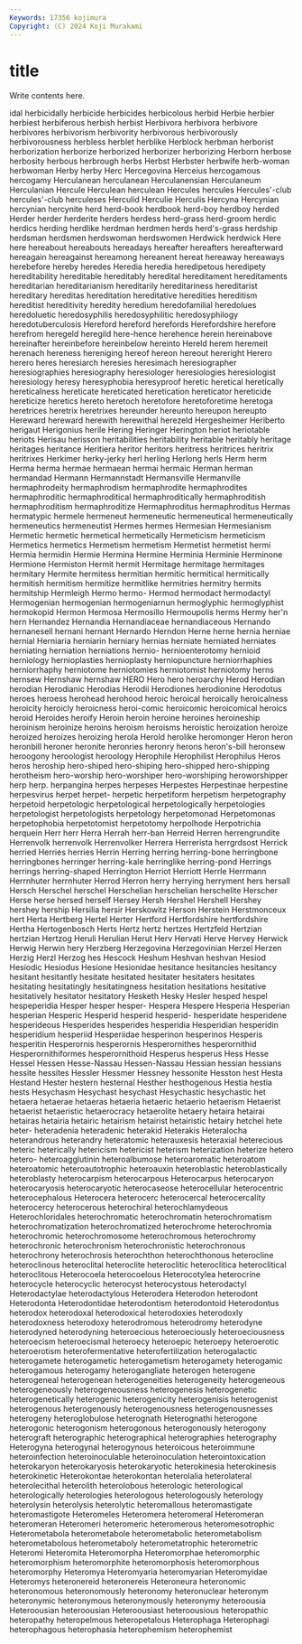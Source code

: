 ```yaml
---
Keywords: 17356 kojimura
Copyright: (C) 2024 Koji Murakami
---
```


# title

Write contents here.



idal herbicidally herbicide herbicides herbicolous herbid Herbie herbier
herbiest herbiferous herbish herbist Herbivora herbivora herbivore herbivores herbivorism herbivority
herbivorous herbivorously herbivorousness herbless herblet herblike Herblock herbman herborist herborization
herborize herborized herborizer herborizing Herborn herbose herbosity herbous herbrough herbs
Herbst Herbster herbwife herb-woman herbwoman Herby herby Herc Hercegovina Herceius
hercogamous hercogamy Herculanean herculanean Herculanensian Herculaneum Herculanian Hercule Herculean herculean
Hercules hercules Hercules'-club hercules'-club herculeses Herculid Herculie Herculis Hercyna Hercynian
hercynian hercynite herd herd-book herdbook herd-boy herdboy herded Herder herder
herderite herders herdess herd-grass herd-groom herdic herdics herding herdlike herdman
herdmen herds herd's-grass herdship herdsman herdsmen herdswoman herdswomen Herdwick herdwick
Here here hereabout hereabouts hereadays hereafter hereafters hereafterward hereagain hereagainst
hereamong hereanent hereat hereaway hereaways herebefore hereby heredes Heredia heredia
heredipetous heredipety hereditability hereditable hereditably heredital hereditament hereditaments hereditarian hereditarianism
hereditarily hereditariness hereditarist hereditary hereditas hereditation hereditative heredities hereditism hereditist
hereditivity heredity heredium heredofamilial heredolues heredoluetic heredosyphilis heredosyphilitic heredosyphilogy heredotuberculosis
Hereford hereford herefords Herefordshire herefore herefrom heregeld heregild here-hence herehence
herein hereinabove hereinafter hereinbefore hereinbelow hereinto Hereld herem heremeit herenach
hereness hereniging hereof hereon hereout hereright Herero herero heres heresiarch
heresies heresimach heresiographer heresiographies heresiography heresiologer heresiologies heresiologist heresiology heresy
heresyphobia heresyproof heretic heretical heretically hereticalness hereticate hereticated heretication hereticator
hereticide hereticize heretics hereto heretoch heretofore heretoforetime heretoga heretrices heretrix
heretrixes hereunder hereunto hereupon hereupto Hereward hereward herewith herewithal herezeld
Hergesheimer Heriberto herigaut Herigonius herile Hering Heringer Herington heriot heriotable
heriots Herisau herisson heritabilities heritability heritable heritably heritage heritages heritance
Heritiera heritor heritors heritress heritrices heritrix heritrixes Herkimer herky-jerky herl
herling Herlong herls Herm herm Herma herma hermae hermaean hermai
hermaic Herman herman hermandad Hermann Hermannstadt Hermansville Hermanville hermaphrodeity hermaphrodism
hermaphrodite hermaphrodites hermaphroditic hermaphroditical hermaphroditically hermaphroditish hermaphroditism hermaphroditize Hermaphroditus hermaphroditus
Hermas hermatypic hermele hermeneut hermeneutic hermeneutical hermeneutically hermeneutics hermeneutist Hermes
hermes Hermesian Hermesianism Hermetic hermetic hermetical hermetically Hermeticism hermeticism Hermetics
hermetics Hermetism hermetism Hermetist hermetist hermi Hermia hermidin Hermie Hermina
Hermine Herminia Herminie Herminone Hermione Hermiston Hermit hermit Hermitage hermitage
hermitages hermitary Hermite hermitess hermitian hermitic hermitical hermitically hermitish hermitism
hermitize hermitlike hermitries hermitry hermits hermitship Hermleigh Hermo hermo- Hermod
hermodact hermodactyl Hermogenian hermogenian hermogeniarnun hermoglyphic hermoglyphist hermokopid Hermon Hermosa
Hermosillo Hermoupolis herms Hermy her'n hern Hernandez Hernandia Hernandiaceae hernandiaceous
Hernando hernanesell hernani hernant Hernardo Herndon Herne herne hernia herniae
hernial Herniaria herniarin herniary hernias herniate herniated herniates herniating herniation
herniations hernio- hernioenterotomy hernioid herniology hernioplasties hernioplasty herniopuncture herniorrhaphies herniorrhaphy
herniotome herniotomies herniotomist herniotomy herns hernsew Hernshaw hernshaw HERO Hero
hero heroarchy Herod Herodian herodian Herodianic Herodias Herodii Herodiones herodionine
Herodotus heroes heroess herohead herohood heroic heroical heroically heroicalness heroicity
heroicly heroicness heroi-comic heroicomic heroicomical heroics heroid Heroides heroify Heroin
heroin heroine heroines heroineship heroinism heroinize heroins heroism heroisms heroistic
heroization heroize heroized heroizes heroizing herola Herold herolike heromonger Heron
heron heronbill heroner heronite heronries heronry herons heron's-bill heronsew heroogony
heroologist heroology Herophile Herophilist Herophilus Heros heros heroship hero-shiped hero-shiping
hero-shipped hero-shipping herotheism hero-worship hero-worshiper hero-worshiping heroworshipper herp herp. herpangina
herpes herpeses Herpestes Herpestinae herpestine herpesvirus herpet herpet- herpetic herpetiform
herpetism herpetography herpetoid herpetologic herpetological herpetologically herpetologies herpetologist herpetologists herpetology
herpetomonad Herpetomonas herpetophobia herpetotomist herpetotomy herpolhode Herpotrichia herquein Herr herr
Herra Herrah herr-ban Herreid Herren herrengrundite Herrenvolk herrenvolk Herrenvolker Herrera
Herrerista herrgrdsost Herrick herried Herries herries Herrin Herring herring herring-bone
herringbone herringbones herringer herring-kale herringlike herring-pond Herrings herrings herring-shaped Herrington
Herriot Herriott Herrle Herrmann Herrnhuter herrnhuter Herrod Herron herry herrying
herryment hers hersall Hersch Herschel herschel Herschelian herschelian herschelite Herscher
Herse herse hersed herself Hersey Hersh Hershel Hershell Hershey hershey
hership Hersilia hersir Herskowitz Herson Herstein Herstmonceux hert Herta Hertberg
Hertel Herter Hertford Hertfordshire hertfordshire Hertha Hertogenbosch Herts Hertz hertz
hertzes Hertzfeld Hertzian hertzian Hertzog Heruli Herulian Herut Herv Hervati
Herve Hervey Herwick Herwig Herwin hery Herzberg Herzegovina Herzegovinian Herzel
Herzen Herzig Herzl Herzog hes Hescock Heshum Heshvan heshvan Hesiod
Hesiodic Hesiodus Hesione Hesionidae hesitance hesitancies hesitancy hesitant hesitantly hesitate
hesitated hesitater hesitaters hesitates hesitating hesitatingly hesitatingness hesitation hesitations hesitative
hesitatively hesitator hesitatory Hesketh Hesky Hesler hesped hespel hespeperidia Hesper
hesper hesper- Hespera Hespere Hesperia Hesperian hesperian Hesperic Hesperid hesperid
hesperid- hesperidate hesperidene hesperideous Hesperides hesperides hesperidia Hesperidian hesperidin hesperidium
hesperiid Hesperiidae hesperinon hesperinos Hesperis hesperitin Hesperornis hesperornis Hesperornithes hesperornithid
Hesperornithiformes hesperornithoid Hesperus hesperus Hess Hesse Hessel Hessen Hesse-Nassau Hessen-Nassau
Hessian hessian hessians hessite hessites Hessler Hessmer Hessney hessonite Hesston
hest Hesta Hestand Hester hestern hesternal Hesther hesthogenous Hestia hestia
hests Hesychasm Hesychast hesychast Hesychastic hesychastic het hetaera hetaerae hetaeras
hetaeria hetaeric hetaerio hetaerism Hetaerist hetaerist hetaeristic hetaerocracy hetaerolite hetaery
hetaira hetairai hetairas hetairia hetairic hetairism hetairist hetairistic hetairy hetchel
hete heter- heteradenia heteradenic heterakid Heterakis Heteralocha heterandrous heterandry heteratomic
heterauxesis heteraxial heterecious heteric heterically hetericism hetericist heterism heterization heterize
hetero hetero- heteroagglutinin heteroalbumose heteroaromatic heteroatom heteroatomic heteroautotrophic heteroauxin heteroblastic
heteroblastically heteroblasty heterocarpism heterocarpous Heterocarpus heterocaryon heterocaryosis heterocaryotic heterocaseose heterocellular
heterocentric heterocephalous Heterocera heterocerc heterocercal heterocercality heterocercy heterocerous heterochiral heterochlamydeous
Heterochloridales heterochromatic heterochromatin heterochromatism heterochromatization heterochromatized heterochrome heterochromia heterochromic heterochromosome
heterochromous heterochromy heterochronic heterochronism heterochronistic heterochronous heterochrony heterochrosis heterochthon heterochthonous
heterocline heteroclinous heteroclital heteroclite heteroclitic heteroclitica heteroclitical heteroclitous Heterocoela heterocoelous
Heterocotylea heterocrine heterocycle heterocyclic heterocyst heterocystous heterodactyl Heterodactylae heterodactylous Heterodera
Heterodon heterodont Heterodonta Heterodontidae heterodontism heterodontoid Heterodontus heterodox heterodoxal heterodoxical
heterodoxies heterodoxly heterodoxness heterodoxy heterodromous heterodromy heterodyne heterodyned heterodyning heteroecious
heteroeciously heteroeciousness heteroecism heteroecismal heteroecy heteroepic heteroepy heteroerotic heteroerotism heterofermentative
heterofertilization heterogalactic heterogamete heterogametic heterogametism heterogamety heterogamic heterogamous heterogamy heterogangliate
heterogen heterogene heterogeneal heterogenean heterogeneities heterogeneity heterogeneous heterogeneously heterogeneousness heterogenesis
heterogenetic heterogenetically heterogenic heterogenicity heterogenisis heterogenist heterogenous heterogenously heterogenousness heterogenousnesses
heterogeny heteroglobulose heterognath Heterognathi heterogone heterogonic heterogonism heterogonous heterogonously heterogony
heterograft heterographic heterographical heterographies heterography Heterogyna heterogynal heterogynous heteroicous heteroimmune
heteroinfection heteroinoculable heteroinoculation heterointoxication heterokaryon heterokaryosis heterokaryotic heterokinesia heterokinesis heterokinetic
Heterokontae heterokontan heterolalia heterolateral heterolecithal heterolith heterolobous heterologic heterological heterologically
heterologies heterologous heterologously heterology heterolysin heterolysis heterolytic heteromallous heteromastigate heteromastigote
Heteromeles Heteromera heteromeral Heteromeran heteromeran Heteromeri heteromeric heteromerous heteromesotrophic Heterometabola
heterometabole heterometabolic heterometabolism heterometabolous heterometaboly heterometatrophic heterometric Heteromi Heteromita Heteromorpha
Heteromorphae heteromorphic heteromorphism heteromorphite heteromorphosis heteromorphous heteromorphy Heteromya Heteromyaria heteromyarian
Heteromyidae Heteromys heteronereid heteronereis Heteroneura heteronomic heteronomous heteronomously heteronomy heteronuclear
heteronym heteronymic heteronymous heteronymously heteronymy heteroousia Heteroousian heteroousian Heteroousiast heteroousious
heteropathic heteropathy heteropelmous heteropetalous Heterophaga Heterophagi heterophagous heterophasia heterophemism heterophemist
